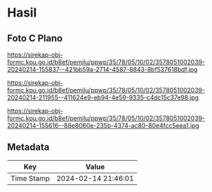 # Hasil

## Foto C Plano

https://sirekap-obj-formc.kpu.go.id/b8ef/pemilu/ppwp/35/78/05/10/02/3578051002039-20240214-155837--421bb59a-2714-4587-8843-8bf537618bdf.jpg

https://sirekap-obj-formc.kpu.go.id/b8ef/pemilu/ppwp/35/78/05/10/02/3578051002039-20240214-211955--411624e9-eb94-4e59-9335-c4dc15c37e98.jpg

https://sirekap-obj-formc.kpu.go.id/b8ef/pemilu/ppwp/35/78/05/10/02/3578051002039-20240214-155616--88e8060e-235b-4374-ac80-80e4fcc5eea1.jpg


## Metadata

| Key        | Value               |
| ---------- | ------------------- |
| Time Stamp | 2024-02-14 21:46:01 |




